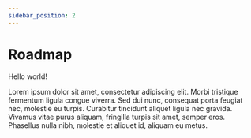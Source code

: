 ```yaml
---
sidebar_position: 2
---
```


# Roadmap

Hello world!

Lorem ipsum dolor sit amet, consectetur adipiscing elit. Morbi tristique fermentum ligula congue viverra. Sed dui nunc, consequat porta feugiat nec, molestie eu turpis. Curabitur tincidunt aliquet ligula nec gravida. Vivamus vitae purus aliquam, fringilla turpis sit amet, semper eros. Phasellus nulla nibh, molestie et aliquet id, aliquam eu metus. 


